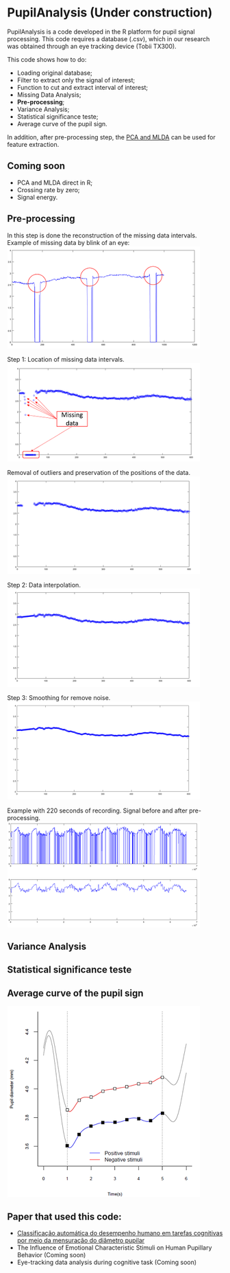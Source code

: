 # PupilAnalysis (Under construction)

PupilAnalysis is a code developed in the R platform for pupil signal processing.
This code requires a database (.csv), which in our research was obtained through an eye tracking device (Tobii TX300).

This code shows how to do:  
- Loading original database;
- Filter to extract only the signal of interest;
- Function to cut and extract interval of interest;
- Missing Data Analysis;
- **Pre-processing**;
- Variance Analysis;
- Statistical significance teste;
- Average curve of the pupil sign.

In addition, after pre-processing step, the [PCA and MLDA](https://github.com/IPL-FEI/SiProcess) can be used for feature extraction.

## Coming soon
- PCA and MLDA direct in R;
- Crossing rate by zero;
- Signal energy.

## Pre-processing

In this step is done the reconstruction of the missing data intervals.  
Example of missing data by blink of an eye:  
![Image](scr/MissingData.png)

Step 1: Location of missing data intervals.  
![Image](scr/Pre0.png)

Removal of outliers and preservation of the positions of the data.  
![Image](scr/Pre1.png)

Step 2: Data interpolation.  
![Image](scr/Pre2.png)

Step 3: Smoothing for remove noise.  
![Image](scr/Pre3.png)

Example with 220 seconds of recording. Signal before and after pre-processing.  
![Image](scr/Pre4.png)

## Variance Analysis

## Statistical significance teste

## Average curve of the pupil sign

![Image](scr/AverageCurve.png)

## Paper that used this code:  
- [Classificação automática do desempenho humano em tarefas cognitivas por meio da mensuração do diâmetro pupilar](https://ssl4799.websiteseguro.com/swge5/PROCEEDINGS/PDF/CBA2018-0441.pdf)
- The Influence of Emotional Characteristic Stimuli on Human Pupillary Behavior (Coming soon)
- Eye-tracking data analysis during cognitive task (Coming soon)
